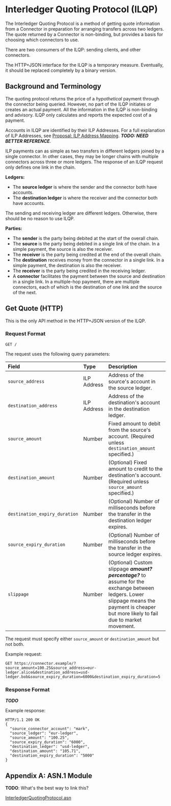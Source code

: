 # Interledger Quoting Protocol (ILQP)

The Interledger Quoting Protocol is a method of getting quote information from a Connector in preparation for arranging transfers across two ledgers. The quote returned by a Connector is non-binding, but provides a basis for choosing which connectors to use.

There are two consumers of the ILQP: sending clients, and other connectors.

The HTTP+JSON interface for the ILQP is a temporary measure. Eventually, it should be replaced completely by a binary version.

## Background and Terminology

The quoting protocol returns the price of a _hypothetical_ payment through the connector being queried. However, no part of the ILQP initiates or creates an actual payment. All the information in the ILQP is non-binding and advisory. ILQP only calculates and reports the expected cost of a payment.

Accounts in ILQP are identified by their ILP Addresses. For a full explanation of ILP Addresses, see [Proposal: ILP Address Mapping](https://github.com/interledger/rfcs/issues/31). ***TODO: NEED BETTER REFERENCE***.

ILP payments can as simple as two transfers in different ledgers joined by a single connector. In other cases, they may be longer chains with multiple connectors across three or more ledgers. The response of an ILQP request only defines one link in the chain.

**Ledgers:**

* The **source ledger** is where the sender and the connector both have accounts.
* The **destination ledger** is where the receiver and the connector both have accounts.

The sending and receiving ledger are different ledgers. Otherwise, there should be no reason to use ILQP.

**Parties:**

* The **sender** is the party being debited at the start of the overall chain.
* The **source** is the party being debited in a single link of the chain. In a simple payment, the source is also the receiver.
* The **receiver** is the party being credited at the end of the overall chain.
* The **destination** receives money from the connector in a single link. In a simple payment, the destination is also the receiver.
* The **receiver** is the party being credited in the receiving ledger.
* A **connector** facilitates the payment between the source and destination in a single link. In a multiple-hop payment, there are multiple connectors, each of which is the destination of one link and the source of the next.

## Get Quote (HTTP)

This is the only API method in the HTTP+JSON version of the ILQP.

### Request Format

```
GET /
```

The request uses the following query parameters:

| Field                         | Type        | Description                    |
|:------------------------------|:------------|:-------------------------------|
| `source_address`              | ILP Address | Address of the source's account in the source ledger. |
| `destination_address`         | ILP Address | Address of the destination's account in the destination ledger. |
| `source_amount`               | Number      | Fixed amount to debit from the source's account. (Required unless `destination_amount` specified.) |
| `destination_amount`          | Number      | (Optional) Fixed amount to credit to the destination's account. (Required unless `source_amount` specified.) |
| `destination_expiry_duration` | Number      | (Optional) Number of milliseconds before the transfer in the destination ledger expires. |
| `source_expiry_duration`      | Number      | (Optional) Number of milliseconds before the transfer in the source ledger expires. |
| `slippage`                    | Number      | (Optional) Custom slippage ***amount? percentage?*** to assume for the exchange between ledgers. Lower slippage means the payment is cheaper but more likely to fail due to market movement. |

The request must specify either `source_amount` or `destination_amount` but not both.

Example request:

```
GET https://connector.example/?source_amount=100.25&source_address=eur-ledger.alice&destination_address=usd-ledger.bob&source_expiry_duration=6000&destination_expiry_duration=5
```

### Response Format

***TODO***

Example response:

```
HTTP/1.1 200 OK
{
  "source_connector_account": "mark",
  "source_ledger": "eur-ledger",
  "source_amount": "100.25",
  "source_expiry_duration": "6000",
  "destination_ledger": "usd-ledger",
  "destination_amount": "105.71",
  "destination_expiry_duration": "5000"
}
```

## Appendix A: ASN.1 Module

**TODO**: What's the best way to link this?

[InterledgerQuotingProtocol.asn](../asn1/InterledgerQuotingProtocol.asn)
